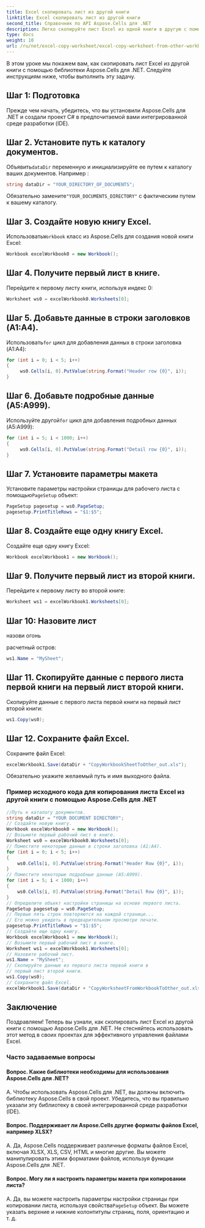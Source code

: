 ```yaml
---
title: Excel скопировать лист из другой книги
linktitle: Excel скопировать лист из другой книги
second_title: Справочник по API Aspose.Cells для .NET
description: Легко скопируйте лист Excel из одной книги в другую с помощью Aspose.Cells для .NET.
type: docs
weight: 10
url: /ru/net/excel-copy-worksheet/excel-copy-worksheet-from-other-workbook/
---
```

В этом уроке мы покажем вам, как скопировать лист Excel из другой книги с помощью библиотеки Aspose.Cells для .NET. Следуйте инструкциям ниже, чтобы выполнить эту задачу.

## Шаг 1: Подготовка

Прежде чем начать, убедитесь, что вы установили Aspose.Cells для .NET и создали проект C# в предпочитаемой вами интегрированной среде разработки (IDE).

## Шаг 2. Установите путь к каталогу документов.

 Объявить`dataDir` переменную и инициализируйте ее путем к каталогу ваших документов. Например :

```csharp
string dataDir = "YOUR_DIRECTORY_OF_DOCUMENTS";
```

 Обязательно замените`"YOUR_DOCUMENTS_DIRECTORY"` с фактическим путем к вашему каталогу.

## Шаг 3. Создайте новую книгу Excel.

 Использовать`Workbook` класс из Aspose.Cells для создания новой книги Excel:

```csharp
Workbook excelWorkbook0 = new Workbook();
```

## Шаг 4. Получите первый лист в книге.

Перейдите к первому листу книги, используя индекс 0:

```csharp
Worksheet ws0 = excelWorkbook0.Worksheets[0];
```

## Шаг 5. Добавьте данные в строки заголовков (A1:A4).

 Использовать`for` цикл для добавления данных в строки заголовка (A1:A4):

```csharp
for (int i = 0; i < 5; i++)
{
     ws0.Cells[i, 0].PutValue(string.Format("Header row {0}", i));
}
```

## Шаг 6. Добавьте подробные данные (A5:A999).

 Используйте другой`for` цикл для добавления подробных данных (A5:A999):

```csharp
for (int i = 5; i < 1000; i++)
{
     ws0.Cells[i, 0].PutValue(string.Format("Detail row {0}", i));
}
```

## Шаг 7. Установите параметры макета

 Установите параметры настройки страницы для рабочего листа с помощью`PageSetup` объект:

```csharp
PageSetup pagesetup = ws0.PageSetup;
pagesetup.PrintTitleRows = "$1:$5";
```

## Шаг 8. Создайте еще одну книгу Excel.

Создайте еще одну книгу Excel:

```csharp
Workbook excelWorkbook1 = new Workbook();
```

## Шаг 9. Получите первый лист из второй книги.

Перейдите к первому листу во второй книге:

```csharp
Worksheet ws1 = excelWorkbook1.Worksheets[0];
```

## Шаг 10: Назовите лист

назови огонь

расчетный остров:

```csharp
ws1.Name = "MySheet";
```

## Шаг 11. Скопируйте данные с первого листа первой книги на первый лист второй книги.

Скопируйте данные с первого листа первой книги на первый лист второй книги:

```csharp
ws1.Copy(ws0);
```

## Шаг 12. Сохраните файл Excel.

Сохраните файл Excel:

```csharp
excelWorkbook1.Save(dataDir + "CopyWorkbookSheetToOther_out.xls");
```

Обязательно укажите желаемый путь и имя выходного файла.

### Пример исходного кода для копирования листа Excel из другой книги с помощью Aspose.Cells для .NET 
```csharp
//Путь к каталогу документов.
string dataDir = "YOUR DOCUMENT DIRECTORY";
// Создайте новую книгу.
Workbook excelWorkbook0 = new Workbook();
// Возьмите первый рабочий лист в книге.
Worksheet ws0 = excelWorkbook0.Worksheets[0];
// Поместите некоторые данные в строки заголовка (A1:A4).
for (int i = 0; i < 5; i++)
{
	ws0.Cells[i, 0].PutValue(string.Format("Header Row {0}", i));
}
// Поместите некоторые подробные данные (A5:A999).
for (int i = 5; i < 1000; i++)
{
	ws0.Cells[i, 0].PutValue(string.Format("Detail Row {0}", i));
}
// Определите объект настройки страницы на основе первого листа.
PageSetup pagesetup = ws0.PageSetup;
// Первые пять строк повторяются на каждой странице...
// Его можно увидеть в предварительном просмотре печати.
pagesetup.PrintTitleRows = "$1:$5";
// Создайте еще одну книгу.
Workbook excelWorkbook1 = new Workbook();
// Возьмите первый рабочий лист в книге.
Worksheet ws1 = excelWorkbook1.Worksheets[0];
// Назовите рабочий лист.
ws1.Name = "MySheet";
// Скопируйте данные из первого листа первой книги в
// первый лист второй книги.
ws1.Copy(ws0);
// Сохраните файл Excel.
excelWorkbook1.Save(dataDir + "CopyWorksheetFromWorkbookToOther_out.xls");
```

## Заключение

Поздравляем! Теперь вы узнали, как скопировать лист Excel из другой книги с помощью Aspose.Cells для .NET. Не стесняйтесь использовать этот метод в своих проектах для эффективного управления файлами Excel.

### Часто задаваемые вопросы

#### Вопрос. Какие библиотеки необходимы для использования Aspose.Cells для .NET?

A. Чтобы использовать Aspose.Cells для .NET, вы должны включить библиотеку Aspose.Cells в свой проект. Убедитесь, что вы правильно указали эту библиотеку в своей интегрированной среде разработки (IDE).

#### Вопрос. Поддерживает ли Aspose.Cells другие форматы файлов Excel, например XLSX?

A. Да, Aspose.Cells поддерживает различные форматы файлов Excel, включая XLSX, XLS, CSV, HTML и многие другие. Вы можете манипулировать этими форматами файлов, используя функции Aspose.Cells для .NET.

#### Вопрос. Могу ли я настроить параметры макета при копировании листа?

A.  Да, вы можете настроить параметры настройки страницы при копировании листа, используя свойства`PageSetup` объект. Вы можете указать верхние и нижние колонтитулы страниц, поля, ориентацию и т. д.